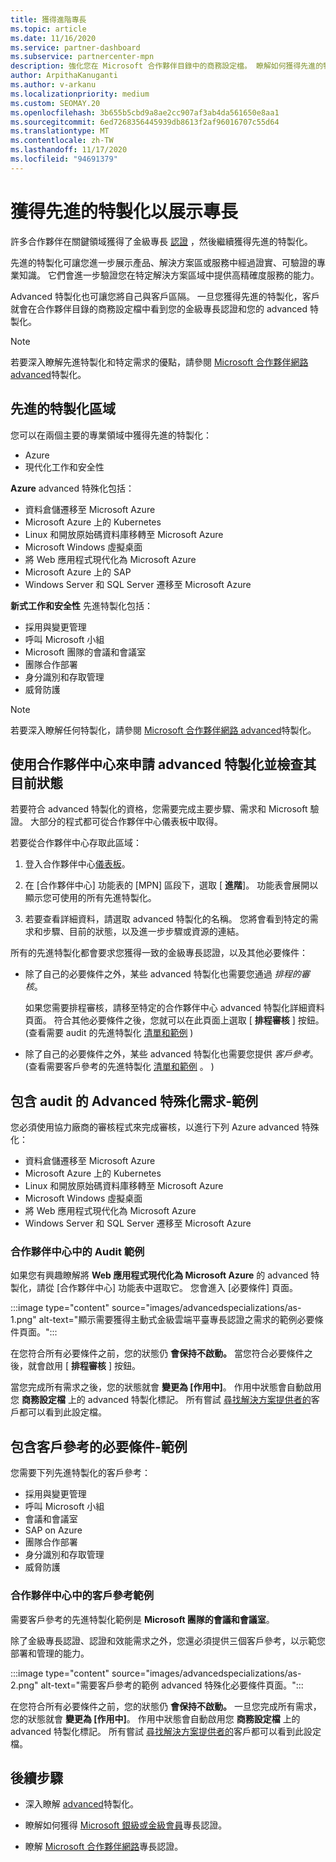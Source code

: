 ```yaml
---
title: 獲得進階專長
ms.topic: article
ms.date: 11/16/2020
ms.service: partner-dashboard
ms.subservice: partnercenter-mpn
description: 強化您在 Microsoft 合作夥伴目錄中的商務設定檔。 瞭解如何獲得先進的特製化，以及您的金級和銀級專長認證。
author: ArpithaKanuganti
ms.author: v-arkanu
ms.localizationpriority: medium
ms.custom: SEOMAY.20
ms.openlocfilehash: 3b655b5cbd9a8ae2cc907af3ab4da561650e8aa1
ms.sourcegitcommit: 6ed7268356445939db8613f2af96016707c55d64
ms.translationtype: MT
ms.contentlocale: zh-TW
ms.lasthandoff: 11/17/2020
ms.locfileid: "94691379"
---
```

# <a name="earn-an-advanced-specialization-to-showcase-expertise"></a>獲得先進的特製化以展示專長

許多合作夥伴在關鍵領域獲得了金級專長 [認證](learn-about-competencies.md) ，然後繼續獲得先進的特製化。

先進的特製化可讓您進一步展示產品、解決方案區或服務中經過證實、可驗證的專業知識。 它們會進一步驗證您在特定解決方案區域中提供高精確度服務的能力。

Advanced 特製化也可讓您將自己與客戶區隔。 一旦您獲得先進的特製化，客戶就會在合作夥伴目錄的商務設定檔中看到您的金級專長認證和您的 advanced 特製化。

> [!NOTE]
> 若要深入瞭解先進特製化和特定需求的優點，請參閱 [Microsoft 合作夥伴網路 advanced](https://partner.microsoft.com/membership/advanced-specialization)特製化。

## <a name="advanced-specialization-areas"></a>先進的特製化區域

您可以在兩個主要的專業領域中獲得先進的特製化：

- Azure
- 現代化工作和安全性

**Azure** advanced 特殊化包括：

- 資料倉儲遷移至 Microsoft Azure
- Microsoft Azure 上的 Kubernetes
- Linux 和開放原始碼資料庫移轉至 Microsoft Azure
- Microsoft Windows 虛擬桌面
- 將 Web 應用程式現代化為 Microsoft Azure
- Microsoft Azure 上的 SAP
- Windows Server 和 SQL Server 遷移至 Microsoft Azure
 
**新式工作和安全性** 先進特製化包括：

- 採用與變更管理
- 呼叫 Microsoft 小組
- Microsoft 團隊的會議和會議室
- 團隊合作部署
- 身分識別和存取管理
- 威脅防護
 
> [!NOTE]
> 若要深入瞭解任何特製化，請參閱 [Microsoft 合作夥伴網路 advanced](https://partner.microsoft.com/membership/advanced-specialization)特製化。

## <a name="use-partner-center-to-apply-for-advanced-specializations-and-check-their-current-status"></a>使用合作夥伴中心來申請 advanced 特製化並檢查其目前狀態

若要符合 advanced 特製化的資格，您需要完成主要步驟、需求和 Microsoft 驗證。 大部分的程式都可從合作夥伴中心儀表板中取得。

若要從合作夥伴中心存取此區域：

1. 登入合作夥伴中心[儀表板](https://partner.microsoft.com/dashboard/home)。

2. 在 [合作夥伴中心] 功能表的 [MPN] 區段下，選取 [ **進階**]。 功能表會展開以顯示您可使用的所有先進特製化。

3. 若要查看詳細資料，請選取 advanced 特製化的名稱。 您將會看到特定的需求和步驟、目前的狀態，以及進一步步驟或資源的連結。

所有的先進特製化都會要求您獲得一致的金級專長認證，以及其他必要條件：

- 除了自己的必要條件之外，某些 advanced 特製化也需要您通過 *排程的審核*。

  如果您需要排程審核，請移至特定的合作夥伴中心 advanced 特製化詳細資料頁面。 符合其他必要條件之後，您就可以在此頁面上選取 [ **排程審核** ] 按鈕。  (查看需要 audit 的先進特製化 [清單和範例](advanced-specializations.md#advanced-specialization-requirements-that-include-an-audit---an-example) ) 

- 除了自己的必要條件之外，某些 advanced 特製化也需要您提供 *客戶參考*。  (查看需要客戶參考的先進特製化 [清單和範例](advanced-specializations.md#prerequisites-that-include-customer-references---an-example) 。 ) 

## <a name="advanced-specialization-requirements-that-include-an-audit---an-example"></a>包含 audit 的 Advanced 特殊化需求-範例

您必須使用協力廠商的審核程式來完成審核，以進行下列 Azure advanced 特殊化：

- 資料倉儲遷移至 Microsoft Azure
- Microsoft Azure 上的 Kubernetes
- Linux 和開放原始碼資料庫移轉至 Microsoft Azure
- Microsoft Windows 虛擬桌面
- 將 Web 應用程式現代化為 Microsoft Azure
- Windows Server 和 SQL Server 遷移至 Microsoft Azure

### <a name="audit-example-in-partner-center"></a>合作夥伴中心中的 Audit 範例

如果您有興趣瞭解將 **Web 應用程式現代化為 Microsoft Azure** 的 advanced 特製化，請從 [合作夥伴中心] 功能表中選取它。 您會進入 [必要條件] 頁面。

:::image type="content" source="images/advancedspecializations/as-1.png" alt-text="顯示需要獲得主動式金級雲端平臺專長認證之需求的範例必要條件頁面。":::

在您符合所有必要條件之前，您的狀態仍 **會保持不啟動。**
當您符合必要條件之後，就會啟用 [ **排程審核** ] 按鈕。

當您完成所有需求之後，您的狀態就會 **變更為 [作用中]**。 作用中狀態會自動啟用您 **商務設定檔** 上的 advanced 特製化標記。 所有嘗試 [尋找解決方案提供者的](https://www.microsoft.com/solution-providers/home)客戶都可以看到此設定檔。

## <a name="prerequisites-that-include-customer-references---an-example"></a>包含客戶參考的必要條件-範例

您需要下列先進特製化的客戶參考：


- 採用與變更管理
- 呼叫 Microsoft 小組
- 會議和會議室
- SAP on Azure
- 團隊合作部署
- 身分識別和存取管理
- 威脅防護

### <a name="customer-reference-example-in-partner-center"></a>合作夥伴中心中的客戶參考範例

需要客戶參考的先進特製化範例是 **Microsoft 團隊的會議和會議室**。

除了金級專長認證、認證和效能需求之外，您還必須提供三個客戶參考，以示範您部署和管理的能力。

:::image type="content" source="images/advancedspecializations/as-2.png" alt-text="需要客戶參考的範例 advanced 特殊化必要條件頁面。":::

在您符合所有必要條件之前，您的狀態仍 **會保持不啟動。** 一旦您完成所有需求，您的狀態就會 **變更為 [作用中]**。 作用中狀態會自動啟用您 **商務設定檔** 上的 advanced 特製化標記。 所有嘗試 [尋找解決方案提供者的](https://www.microsoft.com/solution-providers/home)客戶都可以看到此設定檔。

## <a name="next-steps"></a>後續步驟

- 深入瞭解 [advanced](https://partner.microsoft.com/membership/advanced-specialization)特製化。

- 瞭解如何獲得 [Microsoft 銀級或金級會員](learn-about-competencies.md)專長認證。

- 瞭解 [Microsoft 合作夥伴網路](https://partner.microsoft.com/membership/competencies)專長認證。